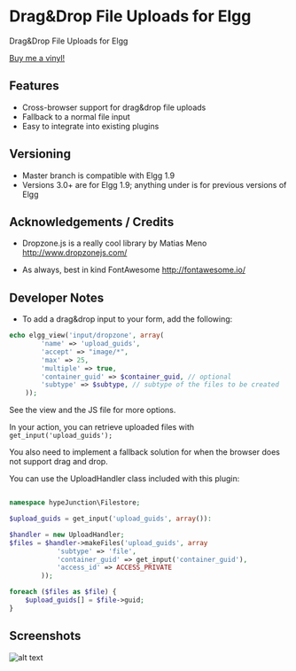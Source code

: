 Drag&Drop File Uploads for Elgg
===============================

Drag&Drop File Uploads for Elgg

[Buy me a vinyl!](https://www.paypal.com/cgi-bin/webscr?cmd=_s-xclick&hosted_button_id=P7QA9CFMENBKA)


## Features

* Cross-browser support for drag&drop file uploads
* Fallback to a normal file input
* Easy to integrate into existing plugins

## Versioning

* Master branch is compatible with Elgg 1.9
* Versions 3.0+ are for Elgg 1.9; anything under is for previous versions of Elgg

## Acknowledgements / Credits

* Dropzone.js is a really cool library by Matias Meno
http://www.dropzonejs.com/

* As always, best in kind FontAwesome
http://fontawesome.io/


## Developer Notes

* To add a drag&drop input to your form, add the following:

```php
echo elgg_view('input/dropzone', array(
		'name' => 'upload_guids',
		'accept' => "image/*",
		'max' => 25,
		'multiple' => true,
		'container_guid' => $container_guid, // optional
		'subtype' => $subtype, // subtype of the files to be created
	));
```

See the view and the JS file for more options.

In your action, you can retrieve uploaded files with ```get_input('upload_guids');```

You also need to implement a fallback solution for when the browser does not support
drag and drop.

You can use the UploadHandler class included with this plugin:

```php

namespace hypeJunction\Filestore;

$upload_guids = get_input('upload_guids', array()):

$handler = new UploadHandler;
$files = $handler->makeFiles('upload_guids', array
			'subtype' => 'file',
			'container_guid' => get_input('container_guid'),
			'access_id' => ACCESS_PRIVATE
		));

foreach ($files as $file) {
	$upload_guids[] = $file->guid;
}

```

## Screenshots

![alt text](https://raw.github.com/hypeJunction/elgg_dropzone/master/screenshots/dropzone_updated.png "Dropzone")